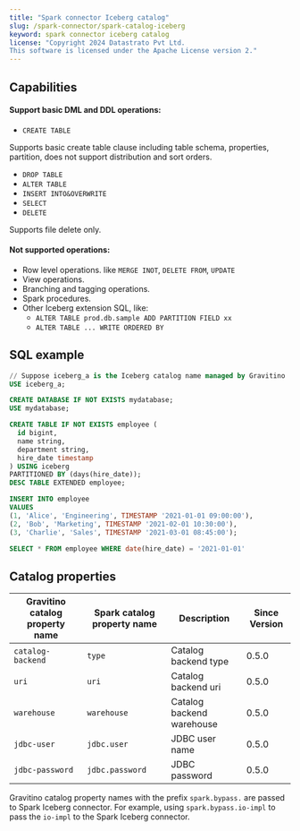 ```yaml
---
title: "Spark connector Iceberg catalog"
slug: /spark-connector/spark-catalog-iceberg
keyword: spark connector iceberg catalog
license: "Copyright 2024 Datastrato Pvt Ltd.
This software is licensed under the Apache License version 2."
---
```


## Capabilities

#### Support basic DML and DDL operations:

- `CREATE TABLE` 
 
Supports basic create table clause including table schema, properties, partition, does not support distribution and sort orders.

- `DROP TABLE`
- `ALTER TABLE`
- `INSERT INTO&OVERWRITE`
- `SELECT`
- `DELETE` 
 
Supports file delete only.

#### Not supported operations:

- Row level operations. like `MERGE INOT`, `DELETE FROM`, `UPDATE`
- View operations.
- Branching and tagging operations.
- Spark procedures.
- Other Iceberg extension SQL, like:
  - `ALTER TABLE prod.db.sample ADD PARTITION FIELD xx`
  - `ALTER TABLE ... WRITE ORDERED BY`

## SQL example

```sql
// Suppose iceberg_a is the Iceberg catalog name managed by Gravitino
USE iceberg_a;

CREATE DATABASE IF NOT EXISTS mydatabase;
USE mydatabase;

CREATE TABLE IF NOT EXISTS employee (
  id bigint,
  name string,
  department string,
  hire_date timestamp
) USING iceberg
PARTITIONED BY (days(hire_date));
DESC TABLE EXTENDED employee;

INSERT INTO employee
VALUES
(1, 'Alice', 'Engineering', TIMESTAMP '2021-01-01 09:00:00'),
(2, 'Bob', 'Marketing', TIMESTAMP '2021-02-01 10:30:00'),
(3, 'Charlie', 'Sales', TIMESTAMP '2021-03-01 08:45:00');

SELECT * FROM employee WHERE date(hire_date) = '2021-01-01'
```

## Catalog properties

| Gravitino catalog property name | Spark catalog property name | Description               | Since Version |
|---------------------------------|-----------------------------|---------------------------|---------------|
| `catalog-backend`               | `type`                      | Catalog backend type      | 0.5.0         |
| `uri`                           | `uri`                       | Catalog backend uri       | 0.5.0         |
| `warehouse`                     | `warehouse`                 | Catalog backend warehouse | 0.5.0         |
| `jdbc-user`                     | `jdbc.user`                 | JDBC user name            | 0.5.0         |
| `jdbc-password`                 | `jdbc.password`             | JDBC password             | 0.5.0         |

Gravitino catalog property names with the prefix `spark.bypass.` are passed to Spark Iceberg connector. For example, using `spark.bypass.io-impl` to pass the `io-impl` to the Spark Iceberg connector.
